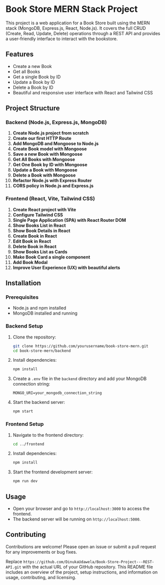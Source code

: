 
# Book Store MERN Stack Project

This project is a web application for a Book Store built using the MERN stack (MongoDB, Express.js, React, Node.js). It covers the full CRUD (Create, Read, Update, Delete) operations through a REST API and provides a user-friendly interface to interact with the bookstore.

## Features

- Create a new Book
- Get all Books
- Get a single Book by ID
- Update a Book by ID
- Delete a Book by ID
- Beautiful and responsive user interface with React and Tailwind CSS

## Project Structure

### Backend (Node.js, Express.js, MongoDB)

1. **Create Node.js project from scratch**
2. **Create our first HTTP Route**
3. **Add MongoDB and Mongoose to Node.js**
4. **Create Book model with Mongoose**
5. **Save a new Book with Mongoose**
6. **Get All Books with Mongoose**
7. **Get One Book by ID with Mongoose**
8. **Update a Book with Mongoose**
9. **Delete a Book with Mongoose**
10. **Refactor Node.js with Express Router**
11. **CORS policy in Node.js and Express.js**

### Frontend (React, Vite, Tailwind CSS)

1. **Create React project with Vite**
2. **Configure Tailwind CSS**
3. **Single Page Application (SPA) with React Router DOM**
4. **Show Books List in React**
5. **Show Book Details in React**
6. **Create Book in React**
7. **Edit Book in React**
8. **Delete Book in React**
9. **Show Books List as Cards**
10. **Make Book Card a single component**
11. **Add Book Modal**
12. **Improve User Experience (UX) with beautiful alerts**

## Installation

### Prerequisites

- Node.js and npm installed
- MongoDB installed and running

### Backend Setup

1. Clone the repository:
   ```sh
   git clone https://github.com/yourusername/book-store-mern.git
   cd book-store-mern/backend
   ```

2. Install dependencies:
   ```sh
   npm install
   ```

3. Create a `.env` file in the `backend` directory and add your MongoDB connection string:
   ```env
   MONGO_URI=your_mongodb_connection_string
   ```

4. Start the backend server:
   ```sh
   npm start
   ```

### Frontend Setup

1. Navigate to the frontend directory:
   ```sh
   cd ../frontend
   ```

2. Install dependencies:
   ```sh
   npm install
   ```

3. Start the frontend development server:
   ```sh
   npm run dev
   ```

## Usage

- Open your browser and go to `http://localhost:3000` to access the frontend.
- The backend server will be running on `http://localhost:5000`.

## Contributing

Contributions are welcome! Please open an issue or submit a pull request for any improvements or bug fixes.



Replace `https://github.com/DinukaUdawela/Book-Store-Project---REST-API.git` with the actual URL of your GitHub repository. This README file includes an overview of the project, setup instructions, and information on usage, contributing, and licensing.